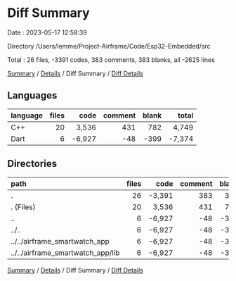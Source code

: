 # Diff Summary

Date : 2023-05-17 12:58:39

Directory /Users/lemme/Project-Airframe/Code/Esp32-Embedded/src

Total : 26 files,  -3391 codes, 383 comments, 383 blanks, all -2625 lines

[Summary](results.md) / [Details](details.md) / Diff Summary / [Diff Details](diff-details.md)

## Languages
| language | files | code | comment | blank | total |
| :--- | ---: | ---: | ---: | ---: | ---: |
| C++ | 20 | 3,536 | 431 | 782 | 4,749 |
| Dart | 6 | -6,927 | -48 | -399 | -7,374 |

## Directories
| path | files | code | comment | blank | total |
| :--- | ---: | ---: | ---: | ---: | ---: |
| . | 26 | -3,391 | 383 | 383 | -2,625 |
| . (Files) | 20 | 3,536 | 431 | 782 | 4,749 |
| .. | 6 | -6,927 | -48 | -399 | -7,374 |
| ../.. | 6 | -6,927 | -48 | -399 | -7,374 |
| ../../airframe_smartwatch_app | 6 | -6,927 | -48 | -399 | -7,374 |
| ../../airframe_smartwatch_app/lib | 6 | -6,927 | -48 | -399 | -7,374 |

[Summary](results.md) / [Details](details.md) / Diff Summary / [Diff Details](diff-details.md)